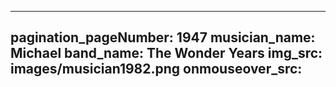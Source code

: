 ------
pagination_pageNumber: 1947
musician_name: Michael
band_name: The Wonder Years
img_src: images/musician1982.png
onmouseover_src: 
------